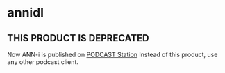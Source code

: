 # annidl

## THIS PRODUCT IS DEPRECATED
Now ANN-i is published on [PODCAST Station](podcast.1242.com)
Instead of this product, use any other podcast client.
